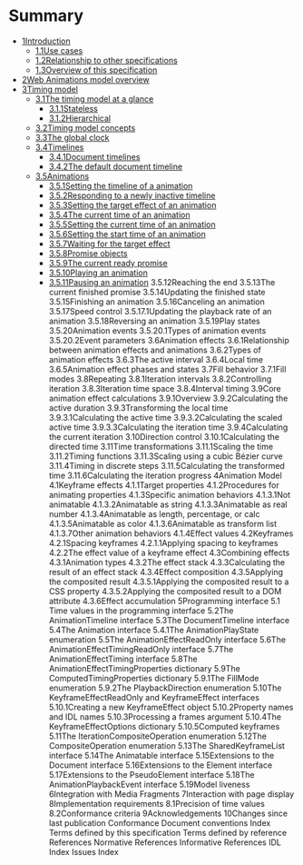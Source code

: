 Summary
=======
* [1Introduction](introduction/README.md)
	* [1.1Use cases](introduction/use-case.md)
	* [1.2Relationship to other specifications](introduction/relationship-to-other-specifications.md)
	* [1.3Overview of this specification](introduction/overview-of-this-specification.md)
* [2Web Animations model overview](overview/README.md)
* [3Timing model](timing-model/README.md)
	* [3.1The timing model at a glance](timing-model/the-timing-model-at-a-glance.md)
		* [3.1.1Stateless](timing-model/stateless.md)
		* [3.1.2Hierarchical](timing-model/hierarchical.md)
    * [3.2Timing model concepts](timing-model/timing-model-concepts.md)
    * [3.3The global clock](timing-model/the-global-clock.md)
    * [3.4Timelines](timing-model/timelines.md)
        * [3.4.1Document timelines](timing-model/document-timelines.md)
        * [3.4.2The default document timeline](timing-model/the-default-document-timeline.md)
    * [3.5Animations](timing-model/animations.md)
        * [3.5.1Setting the timeline of a animation](timing-model/setting-the-timeline-of-a-animation.md)
        * [3.5.2Responding to a newly inactive timeline](timing-model/responding-to-a-newly-inactive-timeline.md)
        * [3.5.3Setting the target effect of an animation](timing-model/setting-the-target-effect-of-an-animation.md)
        * [3.5.4The current time of an animation](timing-model/the-current-time-of-an-animation.md)
        * [3.5.5Setting the current time of an animation](timing-model/setting-the-current-time-of-an-animation.md)
        * [3.5.6Setting the start time of an animation](timing-model/setting-the-start-time-of-an-animation.md)
        * [3.5.7Waiting for the target effect](timing-model/waiting-for-the-target-effect.md)
        * [3.5.8Promise objects](timing-model/promise-object.md)
        * [3.5.9The current ready promise](timing-model/the-current-ready-promise.md)
        * [3.5.10Playing an animation](timing-model/playing-an-animation.md)
        * [3.5.11Pausing an animation](timing-model/pausing-an-animation.md)
3.5.12Reaching the end
3.5.13The current finished promise
3.5.14Updating the finished state
3.5.15Finishing an animation
3.5.16Canceling an animation
3.5.17Speed control
3.5.17.1Updating the playback rate of an animation
3.5.18Reversing an animation
3.5.19Play states
3.5.20Animation events
3.5.20.1Types of animation events
3.5.20.2Event parameters
3.6Animation effects
3.6.1Relationship between animation effects and animations
3.6.2Types of animation effects
3.6.3The active interval
3.6.4Local time
3.6.5Animation effect phases and states
3.7Fill behavior
3.7.1Fill modes
3.8Repeating
3.8.1Iteration intervals
3.8.2Controlling iteration
3.8.3Iteration time space
3.8.4Interval timing
3.9Core animation effect calculations
3.9.1Overview
3.9.2Calculating the active duration
3.9.3Transforming the local time
3.9.3.1Calculating the active time
3.9.3.2Calculating the scaled active time
3.9.3.3Calculating the iteration time
3.9.4Calculating the current iteration
3.10Direction control
3.10.1Calculating the directed time
3.11Time transformations
3.11.1Scaling the time
3.11.2Timing functions
3.11.3Scaling using a cubic Bézier curve
3.11.4Timing in discrete steps
3.11.5Calculating the transformed time
3.11.6Calculating the iteration progress
4Animation Model
4.1Keyframe effects
4.1.1Target properties
4.1.2Procedures for animating properties
4.1.3Specific animation behaviors
4.1.3.1Not animatable
4.1.3.2Animatable as string
4.1.3.3Animatable as real number
4.1.3.4Animatable as length, percentage, or calc
4.1.3.5Animatable as color
4.1.3.6Animatable as transform list
4.1.3.7Other animation behaviors
4.1.4Effect values
4.2Keyframes
4.2.1Spacing keyframes
4.2.1.1Applying spacing to keyframes
4.2.2The effect value of a keyframe effect
4.3Combining effects
4.3.1Animation types
4.3.2The effect stack
4.3.3Calculating the result of an effect stack
4.3.4Effect composition
4.3.5Applying the composited result
4.3.5.1Applying the composited result to a CSS property
4.3.5.2Applying the composited result to a DOM attribute
4.3.6Effect accumulation
5Programming interface
5.1 Time values in the programming interface
5.2The AnimationTimeline interface
5.3The DocumentTimeline interface
5.4The Animation interface
5.4.1The AnimationPlayState enumeration
5.5The AnimationEffectReadOnly interface
5.6The AnimationEffectTimingReadOnly interface
5.7The AnimationEffectTiming interface
5.8The AnimationEffectTimingProperties dictionary
5.9The ComputedTimingProperties dictionary
5.9.1The FillMode enumeration
5.9.2The PlaybackDirection enumeration
5.10The KeyframeEffectReadOnly and KeyframeEffect interfaces
5.10.1Creating a new KeyframeEffect object
5.10.2Property names and IDL names
5.10.3Processing a frames argument
5.10.4The KeyframeEffectOptions dictionary
5.10.5Computed keyframes
5.11The IterationCompositeOperation enumeration
5.12The CompositeOperation enumeration
5.13The SharedKeyframeList interface
5.14The Animatable interface
5.15Extensions to the Document interface
5.16Extensions to the Element interface
5.17Extensions to the PseudoElement interface
5.18The AnimationPlaybackEvent interface
5.19Model liveness
6Integration with Media Fragments
7Interaction with page display
8Implementation requirements
8.1Precision of time values
8.2Conformance criteria
9Acknowledgements
10Changes since last publication
Conformance
Document conventions
Index
Terms defined by this specification
Terms defined by reference
References
Normative References
Informative References
IDL Index
Issues Index